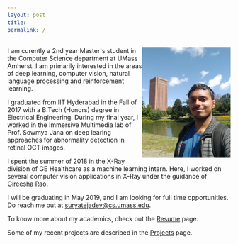 ```yaml
---
layout: post
title:  
permalink: /
---
```


<img style="float" align="right" width="200" height="250" src="images/profile-pic.jpg">

I am curently a 2nd year Master's student in the Computer Science department at UMass Amherst. I am primarily interested in the areas of deep learning, computer vision, natural language processing and reinforcement learning.  

I graduated from IIT Hyderabad in the Fall of 2017 with a B.Tech (Honors) degree in Electrical Engineering. During my final year, I worked in the Immersive Multimedia lab of Prof. Sowmya Jana on deep learing approaches for abnormality detection in retinal OCT images. 

I spent the summer of 2018 in the X-Ray division of GE Healthcare as a machine learning intern. Here, I worked on several computer vision applications in X-Ray under the guidance of [Gireesha Rao](https://www.linkedin.com/in/gireesha-rao-05831a2).  

I will be graduating in May 2019, and I am looking for full time opportunities. Do reach me out at [suryatejadev@cs.umass.edu](mailto:suryatejadev@cs.umass.edu). 

To know more about my academics, check out the [Resume](https://suryatejadev.github.io/resume/) page. 

Some of my recent projects are described in the [Projects](https://suryatejadev.github.io/projects/) page.  


 

